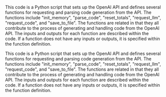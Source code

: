 This code is a Python script that sets up the OpenAI API and defines several functions for requesting and parsing code generation from the API. The functions include "init_memory", "parse_code", "reset_totals", "request_llm", "request_code", and "save_to_file". The functions are related in that they all contribute to the process of generating and handling code from the OpenAI API. The inputs and outputs for each function are described within the code. If a function does not have any inputs or outputs, it is specified within the function definition.

This code is a Python script that sets up the OpenAI API and defines several functions for requesting and parsing code generation from the API. The functions include "init_memory", "parse_code", "reset_totals", "request_llm", "request_code", and "save_to_file". The functions are related in that they all contribute to the process of generating and handling code from the OpenAI API. The inputs and outputs for each function are described within the code. If a function does not have any inputs or outputs, it is specified within the function definition.

